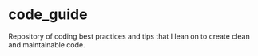 # code_guide
Repository of coding best practices and tips that I lean on to create clean and maintainable code.
